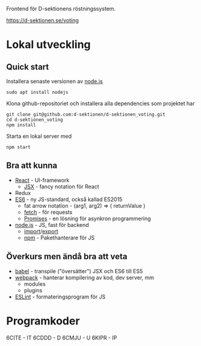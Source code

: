 Frontend för D-sektionens röstningssystem.

https://d-sektionen.se/voting

# Lokal utveckling

## Quick start
Installera senaste versionen av [node.js](https://nodejs.org/en/)

```
sudo apt install nodejs
```

Klona github-repositoriet och installera alla dependencies som projektet har
```
git clone git@github.com:d-sektionen/d-sektionen_voting.git
cd d-sektionen_voting
npm install
```
Starta en lokal server med
```
npm start
```

## Bra att kunna
- [React](https://reactjs.org/docs/hello-world.html) - UI-framework
  - [JSX](https://reactjs.org/docs/introducing-jsx.html) - fancy notation för React
- Redux
- [ES6](http://es6-features.org/#Constants) - ny JS-standard, också kallad ES2015
  - fat arrow notation - (arg1, arg2) => ( returnValue )
  - [fetch](https://developer.mozilla.org/en-US/docs/Web/API/Fetch_API/Using_Fetch) - för requests 
  - [Promises](https://developer.mozilla.org/en-US/docs/Web/JavaScript/Guide/Using_promises) - en lösning för asynkron programmering
- [node.js](https://nodejs.org/en/about/) - JS, fast för backend
  - [import](https://developer.mozilla.org/en-US/docs/Web/JavaScript/Reference/Statements/import)/[export](https://developer.mozilla.org/en-US/docs/Web/JavaScript/Reference/Statements/export)
  - [npm](https://docs.npmjs.com/getting-started/what-is-npm) - Pakethanterare för JS


## Överkurs men ändå bra att veta
- [babel](https://babeljs.io/) - transpile ("översätter") JSX och ES6 till ES5
- [webpack](https://webpack.js.org/concepts/) - hanterar kompilering av kod, dev server, mm
  - modules
  - plugins
- [ESLint](https://eslint.org/) - formateringsprogram för JS

# Programkoder
6CITE - IT
6CDDD - D
6CMJU - U
6KIPR - IP